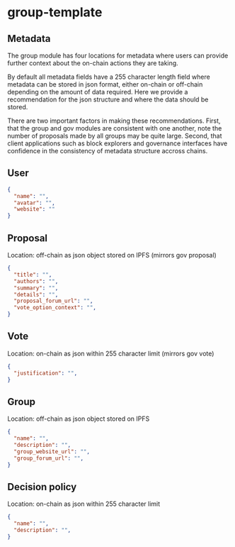 # group-template

## Metadata
The group module has four locations for metadata where users can provide further context about the on-chain actions they are taking.   

By default all metadata fields have a 255 character length field where metadata can be stored in json format, either on-chain or off-chain depending on the amount of data required. Here we provide a recommendation for the json structure and where the data should be stored.   

There are two important factors in making these recommendations. First, that the group and gov modules are consistent with one another, note the number of proposals made by all groups may be quite large. Second, that client applications such as block explorers and governance interfaces have confidence in the consistency of metadata structure accross chains.

## User
```json 
{
  "name": "",
  "avatar": "",
  "website": "" 
}
```

## Proposal
Location: off-chain as json object stored on IPFS (mirrors gov proposal)
```json 
{
  "title": "",
  "authors": "",
  "summary": "",
  "details": "",
  "proposal_forum_url": "",
  "vote_option_context": "",
}
```

## Vote
Location: on-chain as json within 255 character limit (mirrors gov vote)
```json 
{
  "justification": "",
}
```

## Group
Location: off-chain as json object stored on IPFS
```json 
{
  "name": "",
  "description": "",
  "group_website_url": "",
  "group_forum_url": "",
}
```
## Decision policy
Location: on-chain as json within 255 character limit
```json 
{
  "name": "",
  "description": "",
}
```

